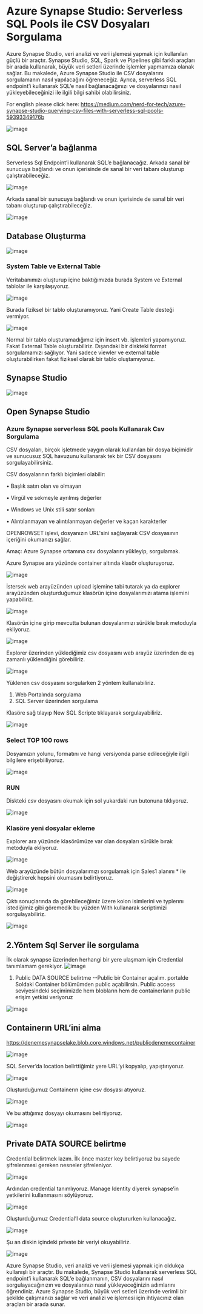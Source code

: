 # Azure Synapse Studio: Serverless SQL Pools ile CSV Dosyaları Sorgulama
Azure Synapse Studio, veri analizi ve veri işlemesi yapmak için kullanılan güçlü bir araçtır. Synapse Studio, SQL, Spark ve Pipelines gibi farklı araçları bir arada kullanarak, büyük veri setleri üzerinde işlemler yapmamıza olanak sağlar. Bu makalede, Azure Synapse Studio ile CSV dosyalarını sorgulamanın nasıl yapılacağını öğreneceğiz. Ayrıca, serverless SQL endpoint’i kullanarak SQL’e nasıl bağlanacağınızı ve dosyalarınızı nasıl yükleyebileceğinizi ile ilgili bilgi sahibi olabilirsiniz.

For english please click here: https://medium.com/nerd-for-tech/azure-synapse-studio-querying-csv-files-with-serverless-sql-pools-59393349176b 

![image](https://user-images.githubusercontent.com/127193220/236772866-c6f9cd75-23cb-4ceb-b181-68ea86d60a86.png)

## SQL Server’a bağlanma

Serverless Sql Endpoint’i kullanarak SQL’e bağlanacağız.
Arkada sanal bir sunucuya bağlandı ve onun içerisinde de sanal bir veri tabanı oluşturup çalıştırabileceğiz.

![image](https://user-images.githubusercontent.com/127193220/236759035-23a21eea-0034-4287-96dc-1618d1f1e355.png)

Arkada sanal bir sunucuya bağlandı ve onun içerisinde de sanal bir veri tabanı oluşturup çalıştırabileceğiz.

![image](https://user-images.githubusercontent.com/127193220/236759093-56873662-b3c7-44ba-b506-70e42b35cf5b.png)

## Database Oluşturma

![image](https://user-images.githubusercontent.com/127193220/236759178-3c77c640-e1af-4d90-9850-31f6f33bbe99.png)

### System Table ve External Table

Veritabanımızı oluşturup içine baktığımızda burada System ve External tablolar ile karşılaşıyoruz.

![image](https://user-images.githubusercontent.com/127193220/236759325-d1d64c5a-d843-4434-a92e-555c5f7b49ba.png)

Burada fiziksel bir tablo oluşturamıyoruz. Yani Create Table desteği vermiyor.

![image](https://user-images.githubusercontent.com/127193220/236759425-414f8a7a-d699-46b4-9347-dfb0d4147ee6.png)

Normal bir tablo oluşturamadığımız için insert vb. işlemleri yapamıyoruz.
Fakat External Table oluşturabiliriz. Dışarıdaki bir diskteki format sorgulamamızı sağlıyor.
Yani sadece viewler ve external table oluşturabilirken fakat fiziksel olarak bir tablo oluştamıyoruz.

## Synapse Studio

![image](https://user-images.githubusercontent.com/127193220/236759565-889b05a2-dab5-4539-8b50-202f8595c84a.png)

## Open Synapse Studio

### Azure Synapse serverless SQL pools Kullanarak Csv Sorgulama

CSV dosyaları, birçok işletmede yaygın olarak kullanılan bir dosya biçimidir ve sunucusuz SQL havuzunu kullanarak tek bir CSV dosyasını sorgulayabilirsiniz. 

CSV dosyalarının farklı biçimleri olabilir:

•	Başlık satırı olan ve olmayan

•	Virgül ve sekmeyle ayrılmış değerler

•	Windows ve Unix stili satır sonları

•	Alıntılanmayan ve alıntılanmayan değerler ve kaçan karakterler

OPENROWSET işlevi, dosyanızın URL'sini sağlayarak CSV dosyasının içeriğini okumanızı sağlar.

Amaç: Azure Synapse ortamına csv dosyalarını yükleyip, sorgulamak.

Azure Synapse ara yüzünde container altında klasör oluşturuyoruz.

![image](https://user-images.githubusercontent.com/127193220/236759853-b05644d4-b068-44b3-8ff3-98d23e5b228a.png)

İstersek web arayüzünden upload işlemine tabi tutarak ya da explorer arayüzünden oluşturduğumuz klasörün içine dosyalarımızı atama işlemini yapabiliriz.

![image](https://user-images.githubusercontent.com/127193220/236759896-95c5a764-0c61-47e8-a201-87c6644b9b44.png)

Klasörün içine girip mevcutta bulunan dosyalarımızı sürükle bırak metoduyla ekliyoruz.

![image](https://user-images.githubusercontent.com/127193220/236759977-23f5080c-dafd-44f7-987b-5ba0a85ddcef.png)

Explorer üzerinden yüklediğimiz csv dosyasını web arayüz üzerinden de eş zamanlı yüklendiğini görebiliriz.

![image](https://user-images.githubusercontent.com/127193220/236760048-63cef073-b355-444e-92b2-496037b4c789.png)

Yüklenen csv dosyasını sorgularken 2 yöntem kullanabiliriz.
1.	Web Portalında sorgulama
2.	SQL Server üzerinden sorgulama

Klasöre sağ tılayıp New SQL Scripte tıklayarak sorgulayabiliriz.

![image](https://user-images.githubusercontent.com/127193220/236760191-f96c65be-c55f-4ae7-8eb3-d7efdd50ec68.png)

### Select TOP 100 rows

Dosyamızın yolunu, formatını ve hangi versiyonda parse edileceğiyle ilgili bilgilere erişebiiliyoruz.

![image](https://user-images.githubusercontent.com/127193220/236760303-f6b3ac34-4504-422c-96c4-44b5324796af.png)

### RUN

Diskteki csv dosyasını okumak için sol yukardaki run butonuna tıklıyoruz.

![image](https://user-images.githubusercontent.com/127193220/236760398-59e779a1-16a5-4ef1-8833-2dae1848e481.png)

### Klasöre yeni dosyalar ekleme

Explorer ara yüzünde klasörümüze var olan dosyaları sürükle bırak metoduyla ekliyoruz.

![image](https://user-images.githubusercontent.com/127193220/236760520-7a9e6ec5-6fc7-470e-b747-5f6f45682182.png)

Web arayüzünde bütün dosyalarımızı sorgulamak için Sales1 alanını * ile değiştirerek hepsini okumasını belirtiyoruz.

![image](https://user-images.githubusercontent.com/127193220/236760620-d4d6c94d-d45c-4b56-a0e0-7cd538062802.png)

Çıktı sonuçlarında da görebileceğimiz üzere kolon isimlerini ve typlerını istediğimiz gibi göremedik bu yüzden With kullanarak scriptimizi sorgulayabiliriz.

![image](https://user-images.githubusercontent.com/127193220/236760696-89341a60-047a-414c-9e24-223a43600500.png)

## 2.Yöntem Sql Server ile sorgulama

İlk olarak synapse üzerinden herhangi bir yere ulaşmam için Credential tanımlamam gerekiyor.
![image](https://user-images.githubusercontent.com/127193220/236760903-97034342-ab55-4e47-a268-caf89f389312.png)

1) Public DATA SOURCE belirtme
--Public bir Container açalım. portalde Soldaki Container bölümümden public açabilirsin.
Public access seviyesindeki seçimimizde hem blobların hem de containerların public erişim yetkisi veriyoruz

![image](https://user-images.githubusercontent.com/127193220/236761025-9edc3ede-4fc6-4a77-b63b-6a9d3035203b.png)

## Containerın URL’ini alma

https://denemesynapselake.blob.core.windows.net/publicdenemecontainer

![image](https://user-images.githubusercontent.com/127193220/236761106-68096eb4-0703-4b1d-95fb-0b97d771390c.png)

SQL Server’da location belirttiğimiz yere URL’yi kopyalıp, yapıştırıyoruz.

![image](https://user-images.githubusercontent.com/127193220/236761179-c68fcc62-9715-484b-ba8b-b670bf492f3d.png)

Oluşturduğumuz Containerın içine csv dosyası atıyoruz.

![image](https://user-images.githubusercontent.com/127193220/236761266-f1343a00-baad-48a1-bd96-402ffe7ca4d7.png)

Ve bu attığımız dosyayı okumasını belirtiyoruz.

![image](https://user-images.githubusercontent.com/127193220/236761336-49e58e1b-5bf5-45cb-8d6d-13d89c4bc17a.png)

## Private DATA SOURCE belirtme

Credential belirtmek lazım.
İlk önce master key belirtiyoruz bu sayede şifrelenmesi gereken nesneler şifreleniyor.

![image](https://user-images.githubusercontent.com/127193220/236761386-8e821244-61f9-44e1-9ccc-58096049bb96.png)

Ardından credential tanımlıyoruz. Manage Identity diyerek synapse’in yetkilerini kullanmasını söylüyoruz.

![image](https://user-images.githubusercontent.com/127193220/236761452-dca97323-542d-4bf9-857f-0a2ed1015c68.png)

Oluşturduğumuz Credential’I data source oluştururken kullanacağız.

![image](https://user-images.githubusercontent.com/127193220/236761516-26fd835a-2699-42f4-b117-3016318134fb.png)

Şu an diskin içindeki private bir veriyi okuyabiliriz.

![image](https://user-images.githubusercontent.com/127193220/236761805-edf6bf4c-4948-4015-8cfb-73f6ecbe14b3.png)

Azure Synapse Studio, veri analizi ve veri işlemesi yapmak için oldukça kullanışlı bir araçtır. Bu makalede, Synapse Studio kullanarak serverless SQL endpoint’i kullanarak SQL’e bağlanmanın, CSV dosyalarını nasıl sorgulayacağınızın ve dosyalarınızı nasıl yükleyeceğinizin adımlarını öğrendiniz. Azure Synapse Studio, büyük veri setleri üzerinde verimli bir şekilde çalışmanızı sağlar ve veri analizi ve işlemesi için ihtiyacınız olan araçları bir arada sunar.
